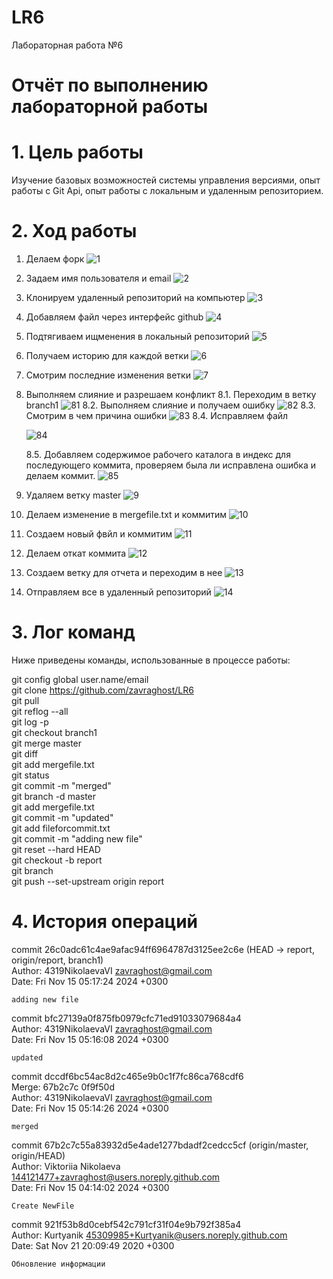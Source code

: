 # LR6
Лабораторная работа №6
# Отчёт по выполнению лабораторной работы

# 1. Цель работы

Изучение базовых возможностей системы управления версиями, опыт работы с Git Api, опыт 
работы с локальным и удаленным репозиторием.

# 2. Ход работы

1. Делаем форк
   ![1](https://github.com/zavraghost/LR6/blob/report/images/11.png)
2. Задаем имя пользователя и email
   ![2](https://github.com/zavraghost/LR6/blob/report/images/1.png)
3. Клонируем удаленный репозиторий на компьютер
   ![3](https://github.com/zavraghost/LR6/blob/report/images/3.png)
4. Добавляем файл через интерфейс github
   ![4](https://github.com/zavraghost/LR6/blob/report/images/4.png)
5. Подтягиваем ищменения в локальный репозиторий
   ![5](https://github.com/zavraghost/LR6/blob/report/images/5.png)
6. Получаем историю для каждой ветки
   ![6](https://github.com/zavraghost/LR6/blob/report/images/6.png)
7. Смотрим последние изменения ветки
   ![7](https://github.com/zavraghost/LR6/blob/report/images/7.png)
8. Выполняем слияние и разрешаем конфликт
   8.1. Переходим в ветку branch1
      ![81](https://github.com/zavraghost/LR6/blob/report/images/81.png)
   8.2. Выполняем слияние и получаем ошибку
      ![82](https://github.com/zavraghost/LR6/blob/report/images/82.png)
   8.3. Смотрим в чем причина ошибки
      ![83](https://github.com/zavraghost/LR6/blob/report/images/83.png)
   8.4. Исправляем файл
   
      ![84](https://github.com/zavraghost/LR6/blob/report/images/84.png)
   
   8.5. Добавляем содержимое рабочего каталога в индекс для последующего коммита, проверяем была ли исправлена ошибка и делаем коммит.
      ![85](https://github.com/zavraghost/LR6/blob/report/images/85.png)
10. Удаляем ветку master
   ![9](https://github.com/zavraghost/LR6/blob/report/images/9.png)
11. Делаем изменение в mergefile.txt и коммитим
   ![10](https://github.com/zavraghost/LR6/blob/report/images/10.png)
12. Создаем новый фвйл и коммитим
    ![11](https://github.com/zavraghost/LR6/blob/report/images/111.png)
13. Делаем откат коммита
    ![12](https://github.com/zavraghost/LR6/blob/report/images/12.png)
14. Создаем ветку для отчета и переходим в нее
    ![13](https://github.com/zavraghost/LR6/blob/report/images/13.png)
15. Отправляем все в удаленный репозиторий
    ![14](https://github.com/zavraghost/LR6/blob/report/images/14.png)

# 3. Лог команд

Ниже приведены команды, использованные в процессе работы:

git config global user.name/email </br>
git clone https://github.com/zavraghost/LR6 </br>
git pull </br>
git reflog --all </br>
git log -p </br>
git checkout branch1 </br>
git merge master </br>
git diff </br>
git add mergefile.txt </br>
git status </br>
git commit -m "merged" </br>
git branch -d master </br>
git add mergefile.txt </br>
git commit -m "updated" </br>
git add fileforcommit.txt </br>
git commit -m "adding new file" </br>
git reset --hard HEAD </br>
git checkout -b report </br>
git branch </br>
git push --set-upstream origin report </br>

# 4. История операций

commit 26c0adc61c4ae9afac94ff6964787d3125ee2c6e (HEAD -> report, origin/report, branch1) </br>
Author: 4319NikolaevaVI <zavraghost@gmail.com> </br>
Date:   Fri Nov 15 05:17:24 2024 +0300 </br>

    adding new file

commit bfc27139a0f875fb0979cfc71ed91033079684a4 </br>
Author: 4319NikolaevaVI <zavraghost@gmail.com> </br>
Date:   Fri Nov 15 05:16:08 2024 +0300 </br>

    updated

commit dccdf6bc54ac8d2c465e9b0c1f7fc86ca768cdf6 </br>
Merge: 67b2c7c 0f9f50d </br>
Author: 4319NikolaevaVI <zavraghost@gmail.com> </br>
Date:   Fri Nov 15 05:14:26 2024 +0300 </br>

    merged

commit 67b2c7c55a83932d5e4ade1277bdadf2cedcc5cf (origin/master, origin/HEAD) </br>
Author: Viktoriia Nikolaeva <144121477+zavraghost@users.noreply.github.com> </br>
Date:   Fri Nov 15 04:14:02 2024 +0300 </br>

    Create NewFile

commit 921f53b8d0cebf542c791cf31f04e9b792f385a4 </br>
Author: Kurtyanik <45309985+Kurtyanik@users.noreply.github.com> </br>
Date:   Sat Nov 21 20:09:49 2020 +0300 </br>

    Обновление информации
